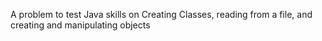 A problem to test Java skills on Creating Classes, reading from a file, and creating and manipulating objects
